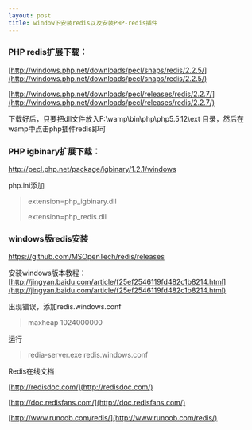 ```yaml
---
layout: post
title: window下安装redis以及安装PHP-redis插件
---
```


### PHP redis扩展下载： ###
[http://windows.php.net/downloads/pecl/snaps/redis/2.2.5/](http://windows.php.net/downloads/pecl/snaps/redis/2.2.5/)

[http://windows.php.net/downloads/pecl/releases/redis/2.2.7/](http://windows.php.net/downloads/pecl/releases/redis/2.2.7/)

下载好后，只要把dll文件放入F:\wamp\bin\php\php5.5.12\ext 目录，然后在wamp中点击php插件redis即可


### PHP igbinary扩展下载： ###
http://pecl.php.net/package/igbinary/1.2.1/windows

php.ini添加

> extension=php_igbinary.dll
> 
> extension=php_redis.dll


### windows版redis安装 ###
https://github.com/MSOpenTech/redis/releases

安装windows版本教程：
[http://jingyan.baidu.com/article/f25ef2546119fd482c1b8214.html](http://jingyan.baidu.com/article/f25ef2546119fd482c1b8214.html)


出现错误，添加redis.windows.conf
> maxheap 1024000000

运行

> redia-server.exe redis.windows.conf

Redis在线文档

[http://redisdoc.com/](http://redisdoc.com/)

[http://doc.redisfans.com/](http://doc.redisfans.com/)

[http://www.runoob.com/redis/](http://www.runoob.com/redis/)